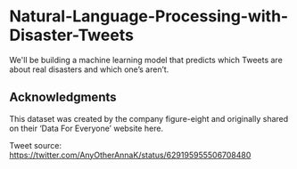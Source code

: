 # Natural-Language-Processing-with-Disaster-Tweets
We'll be building a machine learning model that predicts which Tweets are about real disasters and which one’s aren’t. 


## Acknowledgments
This dataset was created by the company figure-eight and originally shared on their ‘Data For Everyone’ website here.

Tweet source: https://twitter.com/AnyOtherAnnaK/status/629195955506708480
